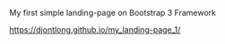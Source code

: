 My first simple landing-page on Bootstrap 3 Framework

https://djontlong.github.io/my_landing-page_1/

